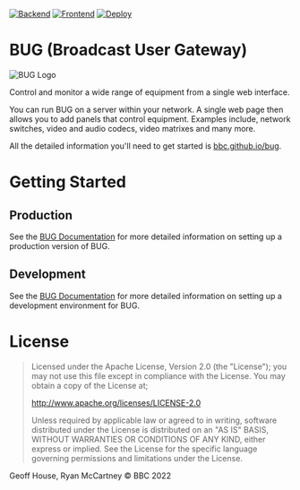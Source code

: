 [![Backend](https://github.com/bbc/bbcnews-bug/actions/workflows/backend.yml/badge.svg)](https://github.com/bbc/bbcnews-bug/actions/workflows/backend.yml) [![Frontend](https://github.com/bbc/bbcnews-bug/actions/workflows/frontend.yml/badge.svg)](https://github.com/bbc/bbcnews-bug/actions/workflows/frontend.yml) [![Deploy](https://github.com/bbc/bbcnews-bug/actions/workflows/docker.yml/badge.svg)](https://github.com/bbc/bbcnews-bug/actions/workflows/docker.yml)

# BUG (Broadcast User Gateway)

![BUG Logo](https://github.com/bbc/bbcnews-bug/blob/main/src/client/public/icons/bug-logo-256x256.png?raw=true)

Control and monitor a wide range of equipment from a single web interface.

You can run BUG on a server within your network. A single web page then allows you to add panels that control equipment. Examples include, network switches, video and audio codecs, video matrixes and many more.

All the detailed information you'll need to get started is [bbc.github.io/bug](https://bbc.github.io/bug).

# Getting Started

## Production

See the [BUG Documentation](https:/bbc.github.io/bug/pages/installation/) for more detailed information on setting up a production version of BUG.

## Development

See the [BUG Documentation](https://bbc.github.io/bug/pages/development/) for more detailed information on setting up a development environment for BUG.

# License

> Licensed under the Apache License, Version 2.0 (the "License");
> you may not use this file except in compliance with the License.
> You may obtain a copy of the License at;
>
> http://www.apache.org/licenses/LICENSE-2.0
>
> Unless required by applicable law or agreed to in writing, software
> distributed under the License is distributed on an "AS IS" BASIS,
> WITHOUT WARRANTIES OR CONDITIONS OF ANY KIND, either express or implied.
> See the License for the specific language governing permissions and
> limitations under the License.

Geoff House, Ryan McCartney © BBC 2022
